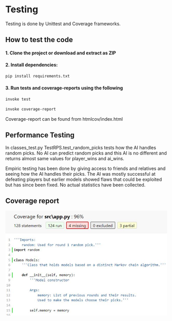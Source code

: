 # Testing
Testing is done by Unittest and Coverage frameworks.

## How to test the code
#### 1. Clone the project or download and extract as ZIP
#### 2. Install dependencies:
```bash
pip install requirements.txt
```
#### 3. Run tests and coverage-reports using the following
```bash
invoke test
```
```bash
invoke coverage-report
```
Coverage-report can be found from htmlcov/index.html

## Performance Testing
In classes_test.py TestRPS.test_random_picks tests how the AI handles random picks. No AI can predict random picks and this AI is no different and returns almost same values for player_wins and ai_wins.

Empiric testing has been done by giving access to friends and relatives and seeing how the AI handles their picks. The AI was mostly successful at defeating players but earlier models showed flaws that could be exploited but has since been fixed. No actual statistics have been collected.

## Coverage report
![week4coverage](https://github.com/Sanexi/tira-harjoitustyo/blob/main/documentation/images/week4coverage.JPG)
